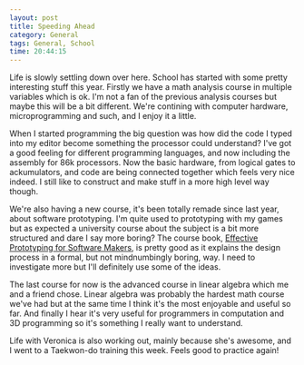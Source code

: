 ```yaml
---
layout: post
title: Speeding Ahead
category: General
tags: General, School
time: 20:44:15
---
```

Life is slowly settling down over here. School has started with some pretty interesting stuff this year. Firstly we have a math analysis course in multiple variables which is ok. I'm not a fan of the previous analysis courses but maybe this will be a bit different. We're contining with computer hardware, microprogramming and such, and I enjoy it a little. 

When I started programming the big question was how did the code I typed into my editor become something the processor could understand? I've got a good feeling for different programming languages, and now including the assembly for 86k processors. Now the basic hardware, from logical gates to ackumulators, and code are being connected together which feels very nice indeed. I still like to construct and make stuff in a more high level way though.

We're also having a new course, it's been totally remade since last year, about software prototyping. I'm quite used to prototyping with my games but as expected a university course about the subject is a bit more structured and dare I say more boring? The course book, [Effective Prototyping for Software Makers][], is pretty good as it explains the design process in a formal, but not mindnumbingly boring, way. I need to investigate more but I'll definitely use some of the ideas.

The last course for now is the advanced course in linear algebra which me and a friend chose. Linear algebra was probably the hardest math course we've had but at the same time I think it's the most enjoyable and useful so far. And finally I hear it's very useful for programmers in computation and 3D programming so it's something I really want to understand.

Life with Veronica is also working out, mainly because she's awesome, and I went to a Taekwon-do training this week. Feels good to practice again!

[Effective Prototyping for Software Makers]: http://www.powells.com/biblio?isbn=9780120885688

